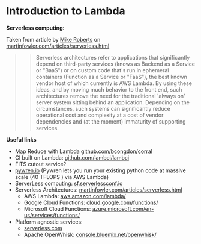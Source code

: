 # Introduction to Lambda

**Serverless computing:**

Taken from article by [Mike Roberts](https://twitter.com/mikebroberts) on [martinfowler.com/articles/serverless.html](https://martinfowler.com/articles/serverless.html)

>	> Serverless architectures refer to applications that significantly depend on third-party services (knows as Backend as a Service or "BaaS") or on custom code that's run in ephemeral containers (Function as a Service or "FaaS"), the best known vendor host of which currently is AWS Lambda. By using these ideas, and by moving much behavior to the front end, such architectures remove the need for the traditional 'always on' server system sitting behind an application. Depending on the circumstances, such systems can significantly reduce operational cost and complexity at a cost of vendor dependencies and (at the moment) immaturity of supporting services.

**Useful links**

- Map Reduce with Lambda [github.com/bcongdon/corral](https://github.com/bcongdon/corral)
- CI built on Lambda: [github.com/lambci/lambci](https://github.com/lambci/lambci)
- FITS cutout service?
- [pywren.io](http://pywren.io/) (Pywren lets you run your existing python code at massive scale (40 TFLOPS ) via AWS Lambda)
- ServerLess computing: [sf.serverlessconf.io](https://sf.serverlessconf.io/)
- Serverless Architectures: [martinfowler.com/articles/serverless.html](https://martinfowler.com/articles/serverless.html)
	- AWS Lambda: [aws.amazon.com/lambda/](https://aws.amazon.com/lambda/)
	- Google Cloud Functions: [cloud.google.com/functions/](https://cloud.google.com/functions/)
	- Microsoft Cloud Functions: [azure.microsoft.com/en-us/services/functions/](https://azure.microsoft.com/en-us/services/functions/)
- Platform agnostic services:
	- [serverless.com](https://serverless.com/)
	- Apache OpenWhisk: [console.bluemix.net/openwhisk/](https://console.bluemix.net/openwhisk/)
